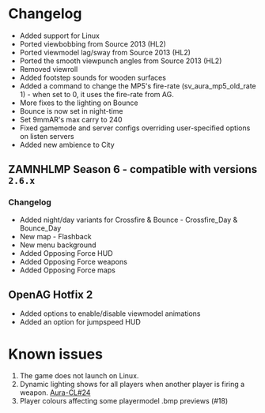 # Changelog
- Added support for Linux
- Ported viewbobbing from Source 2013 (HL2)
- Ported viewmodel lag/sway from Source 2013 (HL2)
- Ported the smooth viewpunch angles from Source 2013 (HL2)
- Removed viewroll
- Added footstep sounds for wooden surfaces
- Added a command to change the MP5's fire-rate (sv_aura_mp5_old_rate 1) - when set to 0, it uses the fire-rate from AG.
- More fixes to the lighting on Bounce
- Bounce is now set in night-time
- Set 9mmAR's max carry to 240
- Fixed gamemode and server configs overriding user-specified options on listen servers
- Added new ambience to City

## ZAMNHLMP Season 6 - compatible with versions `2.6.x`
### Changelog
- Added night/day variants for Crossfire & Bounce - Crossfire_Day & Bounce_Day
- New map - Flashback
- New menu background
- Added Opposing Force HUD
- Added Opposing Force weapons
- Added Opposing Force maps

## OpenAG Hotfix 2
- Added options to enable/disable viewmodel animations
- Added an option for jumpspeed HUD

# Known issues
1. The game does not launch on Linux.
2. Dynamic lighting shows for all players when another player is firing a weapon. [Aura-CL#24](https://github.com/phoenixprojectsoftware/Aura-CL/issues/24)
3. Player colours affecting some playermodel .bmp previews (#18)